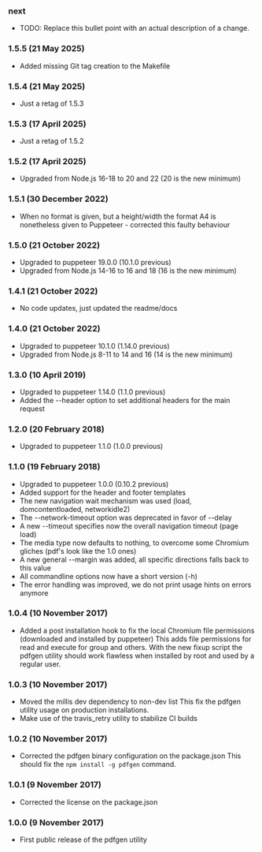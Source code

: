 ### next

* TODO: Replace this bullet point with an actual description of a change.

### 1.5.5 (21 May 2025)

* Added missing Git tag creation to the Makefile

### 1.5.4 (21 May 2025)

* Just a retag of 1.5.3

### 1.5.3 (17 April 2025)

* Just a retag of 1.5.2

### 1.5.2 (17 April 2025)

* Upgraded from Node.js 16-18 to 20 and 22 (20 is the new minimum)

### 1.5.1 (30 December 2022)

* When no format is given, but a height/width the format A4 is nonetheless
  given to Puppeteer - corrected this faulty behaviour

### 1.5.0 (21 October 2022)

* Upgraded to puppeteer 19.0.0 (10.1.0 previous)
* Upgraded from Node.js 14-16 to 16 and 18 (16 is the new minimum)

### 1.4.1 (21 October 2022)

* No code updates, just updated the readme/docs

### 1.4.0 (21 October 2022)

* Upgraded to puppeteer 10.1.0 (1.14.0 previous)
* Upgraded from Node.js 8-11 to 14 and 16 (14 is the new minimum)

### 1.3.0 (10 April 2019)

* Upgraded to puppeteer 1.14.0 (1.1.0 previous)
* Added the --header option to set additional headers for the main request

### 1.2.0 (20 February 2018)

* Upgraded to puppeteer 1.1.0 (1.0.0 previous)

### 1.1.0 (19 February 2018)

* Upgraded to puppeteer 1.0.0 (0.10.2 previous)
* Added support for the header and footer templates
* The new navigation wait mechanism was used (load, domcontentloaded,
  networkidle2)
* The --network-timeout option was deprecated in favor of --delay
* A new --timeout specifies now the overall navigation timeout (page load)
* The media type now defaults to nothing, to overcome some Chromium gliches
  (pdf's look like the 1.0 ones)
* A new general --margin was added, all specific directions falls back to
  this value
* All commandline options now have a short version (-h)
* The error handling was improved, we do not print usage hints on
  errors anymore

### 1.0.4 (10 November 2017)

* Added a post installation hook to fix the local Chromium file permissions
  (downloaded and installed by puppeteer) This adds file permissions for
  read and execute for group and others. With the new fixup script the
  pdfgen utility should work flawless when installed by root and used
  by a regular user.

### 1.0.3 (10 November 2017)

* Moved the millis dev dependency to non-dev list
  This fix the pdfgen utility usage on production installations.
* Make use of the travis_retry utility to stabilize CI builds

### 1.0.2 (10 November 2017)

* Corrected the pdfgen binary configuration on the package.json
  This should fix the `npm install -g pdfgen` command.

### 1.0.1 (9 November 2017)

* Corrected the license on the package.json

### 1.0.0 (9 November 2017)

* First public release of the pdfgen utility
